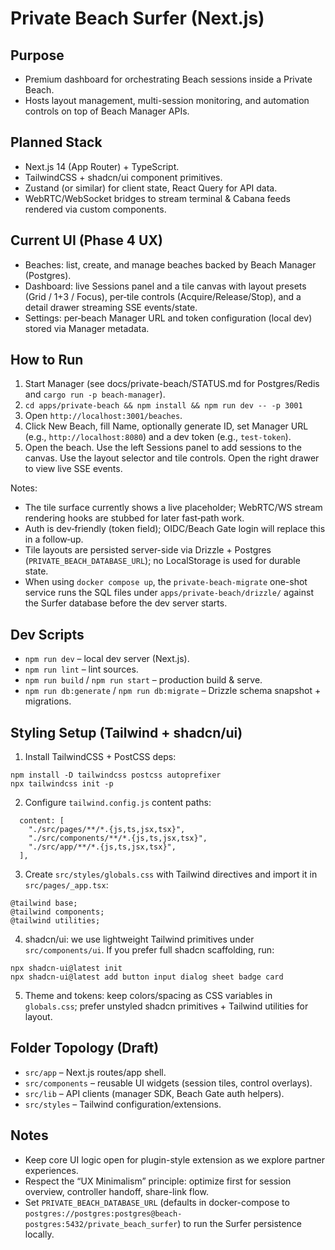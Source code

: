 # Private Beach Surfer (Next.js)

## Purpose
- Premium dashboard for orchestrating Beach sessions inside a Private Beach.
- Hosts layout management, multi-session monitoring, and automation controls on top of Beach Manager APIs.

## Planned Stack
- Next.js 14 (App Router) + TypeScript.
- TailwindCSS + shadcn/ui component primitives.
- Zustand (or similar) for client state, React Query for API data.
- WebRTC/WebSocket bridges to stream terminal & Cabana feeds rendered via custom components.

## Current UI (Phase 4 UX)
- Beaches: list, create, and manage beaches backed by Beach Manager (Postgres).
- Dashboard: live Sessions panel and a tile canvas with layout presets (Grid / 1+3 / Focus), per‑tile controls (Acquire/Release/Stop), and a detail drawer streaming SSE events/state.
- Settings: per‑beach Manager URL and token configuration (local dev) stored via Manager metadata.

## How to Run
1) Start Manager (see docs/private-beach/STATUS.md for Postgres/Redis and `cargo run -p beach-manager`).
2) `cd apps/private-beach && npm install && npm run dev -- -p 3001`
3) Open `http://localhost:3001/beaches`.
4) Click New Beach, fill Name, optionally generate ID, set Manager URL (e.g., `http://localhost:8080`) and a dev token (e.g., `test-token`).
5) Open the beach. Use the left Sessions panel to add sessions to the canvas. Use the layout selector and tile controls. Open the right drawer to view live SSE events.

Notes:
- The tile surface currently shows a live placeholder; WebRTC/WS stream rendering hooks are stubbed for later fast‑path work.
- Auth is dev‑friendly (token field); OIDC/Beach Gate login will replace this in a follow‑up.
- Tile layouts are persisted server-side via Drizzle + Postgres (`PRIVATE_BEACH_DATABASE_URL`); no LocalStorage is used for durable state.
- When using `docker compose up`, the `private-beach-migrate` one-shot service runs the SQL files under `apps/private-beach/drizzle/` against the Surfer database before the dev server starts.

## Dev Scripts
- `npm run dev` – local dev server (Next.js).
- `npm run lint` – lint sources.
- `npm run build` / `npm run start` – production build & serve.
- `npm run db:generate` / `npm run db:migrate` – Drizzle schema snapshot + migrations.

## Styling Setup (Tailwind + shadcn/ui)

1. Install TailwindCSS + PostCSS deps:
```
npm install -D tailwindcss postcss autoprefixer
npx tailwindcss init -p
```

2. Configure `tailwind.config.js` content paths:
```
  content: [
    "./src/pages/**/*.{js,ts,jsx,tsx}",
    "./src/components/**/*.{js,ts,jsx,tsx}",
    "./src/app/**/*.{js,ts,jsx,tsx}",
  ],
```

3. Create `src/styles/globals.css` with Tailwind directives and import it in `src/pages/_app.tsx`:
```
@tailwind base;
@tailwind components;
@tailwind utilities;
```

4. shadcn/ui: we use lightweight Tailwind primitives under `src/components/ui`. If you prefer full shadcn scaffolding, run:
```
npx shadcn-ui@latest init
npx shadcn-ui@latest add button input dialog sheet badge card
```

5. Theme and tokens: keep colors/spacing as CSS variables in `globals.css`; prefer unstyled shadcn primitives + Tailwind utilities for layout.

## Folder Topology (Draft)
- `src/app` – Next.js routes/app shell.
- `src/components` – reusable UI widgets (session tiles, control overlays).
- `src/lib` – API clients (manager SDK, Beach Gate auth helpers).
- `src/styles` – Tailwind configuration/extensions.

## Notes
- Keep core UI logic open for plugin-style extension as we explore partner experiences.
- Respect the “UX Minimalism” principle: optimize first for session overview, controller handoff, share-link flow.
- Set `PRIVATE_BEACH_DATABASE_URL` (defaults in docker-compose to `postgres://postgres:postgres@beach-postgres:5432/private_beach_surfer`) to run the Surfer persistence locally.
